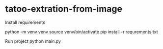 # tatoo-extration-from-image

Install requirements

python -m venv venv
source venv/bin/activate
pip install -r requrements.txt

Run project
python main.py